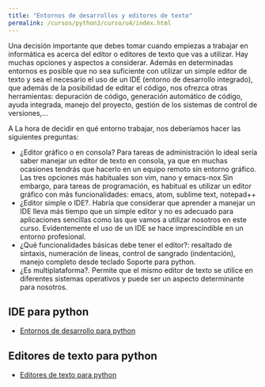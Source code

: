 ```yaml
---
title: "Entornos de desarrollos y editores de texto"
permalink: /cursos/python3/curso/u4/index.html
---
```


Una decisión importante que debes tomar cuando empiezas a trabajar en informática es acerca del editor o editores de texto que vas a utilizar. Hay muchas opciones y aspectos a considerar. Además en determinadas entornos es posible que no sea suficiente con utilizar un simple editor de texto y sea el necesario el uso de un IDE (entorno de desarrollo integrado), que además de la posibilidad  de editar el código, nos ofrezca otras herramientas: depuración de código, generación automático de código, ayuda integrada, manejo del proyecto, gestión de los sistemas de control de versiones,...

A La hora de decidir en qué entorno trabajar, nos deberíamos hacer las siguientes preguntas:

* ¿Editor gráfico o en consola? Para tareas de administración lo ideal sería saber manejar un editor de texto en consola, ya que en muchas ocasiones tendrás que hacerlo en un equipo remoto sin entorno gráfico. Las tres opciones más habituales son vim, nano y emacs-nox Sin embargo, para tareas de programación, es habitual es utilizar un editor gráfico con más funcionalidades: emacs, atom, sublime text, notepad++
* ¿Editor simple o IDE?. Habría que considerar que aprender a manejar un IDE lleva más tiempo que un simple editor y no es adecuado para aplicaciones sencillas como las que vamos a utilizar nosotros en este curso. Evidentemente el uso de un IDE se hace imprescindible en un entorno profesional.
* ¿Qué funcionalidades básicas debe tener el editor?: resaltado de sintaxis, numeración de líneas, control de sangrado (indentación), manejo completo desde teclado
 Soporte para python.
* ¿Es multiplataforma?. Permite que el mismo editor de texto se utilice en diferentes sistemas operativos y puede ser un aspecto determinante para nosotros.

## IDE para python

* [Entornos de desarrollo para python](https://wiki.python.org/moin/IntegratedDevelopmentEnvironments)

## Editores de texto para python

* [Editores de texto para python](https://wiki.python.org/moin/PythonEditors)